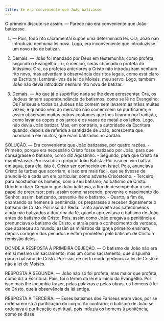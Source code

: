 ```yaml
---
title: Se era conveniente que João batizasse
---
```


O primeiro discute-se assim. — Parece não era conveniente que João batizasse.  

1. — Pois, todo rito sacramental supõe uma determinada lei. Ora, João não introduziu nenhuma lei nova. Logo, era inconveniente que introduzisse um novo rito de batizar.  

2. Demais. — João foi mandado por Deus em testemunha, como profeta, segundo o Evangelho: Tu, ó menino, serás chamado o profeta do Altíssimo. Ora, os profetas anteriores a Cristo não introduziram nenhum rito novo, mas advertiam à observância dos ritos legais, como está claro na Escritura: Lembrai- vos da lei de Moisés, meu servo. Logo, também João não devia introduzir nenhum rito novo de batizar.  

3. Demais. — Ao que já é supérfluo nada se lhe deve acrescentar. Ora, os Judeus tinham superabundância de batismos, como se lê no Evangelho: Os Fariseus e todos os Judeus não comem sem lavarem as mãos muitas vezes; e quando vêm do mercado não comem sem se purificarem; e assim observam muitos outros costumes que lhes ficaram por tradição, como lavar os copos e os jarros e os vasos de metal e os leitos. Logo, não devia João batizar.  Mas, em contrário, a autoridade da Escritura quando, depois de referida a santidade de João, acrescenta que acorriam a ele muitos, que eram batizados no Jordão.  

SOLUÇÃO. — Era conveniente que João batizasse, por quatro razões. - Primeiro, porque era necessário Cristo fosse batizado por João, para que consagrasse o batismo, como diz Agostinho. - Segundo, para que Cristo se manifestasse. Por isso diz o próprio João Batista: Por isso eu vim batizar em água, para ele, isto é, Cristo ser conhecido em Israel. Pois, anunciava Cristo às turbas que acorriam; e isso era mais fácil, que se tivesse de anunciá-lo a cada um em particular, como adverte Crisóstomo. - Terceiro, para acostumar os homens, com o seu batismo, ao batismo de Cristo. Donde o dizer Gregório que João batizava, a fim de desempenhar o seu papel de precursor; pois, assim como nascendo, prevenira o nascimento do Senhor, assim, batizando, preveniu-lhe o batismo. - Quarto, a fim de, chamando os homens à penitência, os preparasse a receber dignamente o batismo de Cristo. Por isso diz Beda. Tanto aproveita aos catecumenos ainda não batizados a doutrina da fé, quanto aproveitava o batismo de João antes do batismo de Cristo. Pois, assim como João pregava a penitência e prenunciava o batismo de Cristo, e atraía para o conhecimento da verdade, que apareceu ao mundo, assim os ministros da Igreja primeiro ensinam, depois corrigem dos pecados e enfim prometem pelo batismo de Cristo a remissão deles.  

DONDE A RESPOSTA À PRIMEIRA OBJEÇÃO. — O batismo de João não era em si mesmo um sacramento; mas um como sacramento, que dispunha para o batismo de Cristo. Por isso, de certo modo pertencia à lei de Cristo e não à lei de Moisés.  

RESPOSTA À SEGUNDA. — João não só foi profeta, mas maior que profeta, como diz a Escritura. Pois, foi o termo da lei e o início do Evangelho. Por isso mais lhe incumbia trazer, pelas palavras e pelas obras, os homens à lei de Cristo, que à observância da lei antiga. 

RESPOSTA À TERCEIRA. — Esses batismos dos Fariseus eram vãos, por se ordenarem só à purificação do corpo. Ao contrário, o batismo de João se ordenava à purificação espiritual, pois induzia os homens à penitência, como se disse.